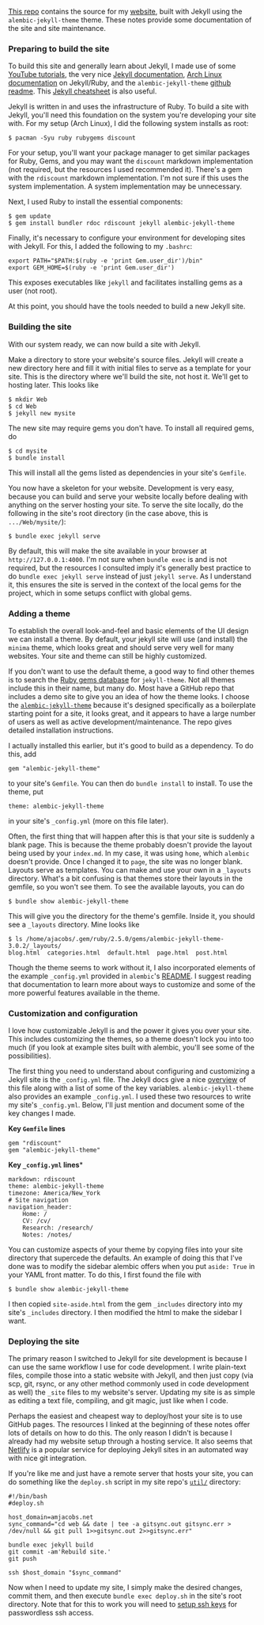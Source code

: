 [This repo](https://github.com/adam-m-jcbs/web) contains the source for my 
[website](http://amjacobs.net), built with Jekyll using the `alembic-jekyll-theme` theme.
These notes provide some documentation of the site and site maintenance.

### Preparing to build the site
To build this site and generally learn about Jekyll, I made use of some 
[YouTube tutorials](https://www.youtube.com/playlist?list=PLLAZ4kZ9dFpOPV5C5Ay0pHaa0RJFhcmcB),
the very nice [Jekyll documentation](https://jekyllrb.com/docs/home/), 
[Arch Linux documentation](https://wiki.archlinux.org/index.php/jekyll) on
Jekyll/Ruby, and the `alembic-jekyll-theme` [github readme](https://github.com/daviddarnes/alembic). 
This [Jekyll cheatsheet](https://devhints.io/jekyll) is also useful.

Jekyll is written in and uses the infrastructure of Ruby.  To build a site with
Jekyll, you'll need this foundation on the system you're developing your site
with.  For my setup (Arch Linux), I did the following system installs as root:

```
$ pacman -Syu ruby rubygems discount
```
For your setup, you'll want your package manager to get similar packages for
Ruby, Gems, and you may want the `discount` markdown implementation (not required,
but the resources I used recommended it).  There's a gem with the `rdiscount`
markdown implementation.  I'm not sure if this uses the system implementation.
A system implementation may be unnecessary.

Next, I used Ruby to install the essential components:

```
$ gem update
$ gem install bundler rdoc rdiscount jekyll alembic-jekyll-theme
```

Finally, it's necessary to configure your environment for developing sites with
Jekyll.  For this, I added the following to my `.bashrc`:

```
export PATH="$PATH:$(ruby -e 'print Gem.user_dir')/bin"
export GEM_HOME=$(ruby -e 'print Gem.user_dir')
```
This exposes executables like `jekyll` and facilitates installing gems as a
user (not root).

At this point, you should have the tools needed to build a new Jekyll site.

### Building the site
With our system ready, we can now build a site with Jekyll.

Make a directory to store your website's source files.  Jekyll will create a new
directory here and fill it with initial files to serve as a template for your
site.  This is the directory where we'll build the site, not host it.  We'll get
to hosting later. This looks like

```
$ mkdir Web
$ cd Web
$ jekyll new mysite
```

The new site may require gems you don't have.  To install all required gems, do

```
$ cd mysite
$ bundle install
```
This will install all the gems listed as dependencies in your site's `Gemfile`.

You now have a skeleton for your website.  Development is very easy, because you
can build and serve your website locally before dealing with anything on the
server hosting your site.  To serve the site locally, do the following in the site's
root directory (in the case above, this is `.../Web/mysite/`):

```
$ bundle exec jekyll serve
```
By default, this will make the site available in your browser
at `http://127.0.0.1:4000`.  I'm not sure when `bundle exec` is and is not
required, but the resources I consulted imply it's generally best practice to do
`bundle exec jekyll serve` instead of just `jekyll serve`.  As I understand it,
this ensures the site is served in the context of the local gems for the
project, which in some setups conflict with global gems.

### Adding a theme
To establish the overall look-and-feel and basic elements of the UI design we
can install a theme.  By default, your jekyll site will use (and install) the
`minima` theme, which looks great and should serve very well for many websites.
Your site and theme can still be highly customized.

If you don't want to use the default theme, a good way to find other themes is
to search the [Ruby gems database](https://rubygems.org) for `jekyll-theme`.
Not all themes include this in their name, but many do.  Most have a GitHub repo
that includes a demo site to give you an idea of how the theme looks.  I choose
the [`alembic-jekyll-theme`](https://github.com/daviddarnes/alembic) because
it's designed specifically as a boilerplate starting point for a site, it looks
great, and it appears to have a large number of users as well as active
development/maintenance.  The repo gives detailed installation instructions.

I actually installed this earlier, but it's good to build as a dependency.  To
do this, add

```
gem "alembic-jekyll-theme"
```
to your site's `Gemfile`.  You can then do `bundle install` to install.  To use
the theme, put

```
theme: alembic-jekyll-theme
```
in your site's `_config.yml` (more on this file later).

Often, the first thing that will happen after this is that your site is suddenly
a blank page.  This is because the theme probably doesn't provide the layout
being used by your `index.md`.  In my case, it was using `home`, which `alembic`
doesn't provide.  Once I changed it to `page`, the site was no longer blank.
Layouts serve as templates.  You can make and use your own in a
`_layouts` directory.  What's a bit confusing is that themes store their layouts
in the gemfile, so you won't see them.  To see the available layouts, you can do

```
$ bundle show alembic-jekyll-theme
```
This will give you the directory for the theme's gemfile.  Inside it, you should
see a `_layouts` directory.  Mine looks like

```
$ ls /home/ajacobs/.gem/ruby/2.5.0/gems/alembic-jekyll-theme-3.0.2/_layouts/
blog.html  categories.html  default.html  page.html  post.html
```

Though the theme seems to work without it, I also incorporated elements of the
example `_config.yml` provided in `alembic`'s
[README](https://github.com/daviddarnes/alembic).  I suggest reading that
documentation to learn more about ways to customize and some of the more
powerful features available in the theme.

### Customization and configuration
I love how customizable Jekyll is and the power it gives you over your site.
This includes customizing the themes, so a theme doesn't lock you into too much
(if you look at example sites built with alembic, you'll see some of the
possibilities).

The first thing you need to understand about configuring and customizing a
Jekyll site is the `_config.yml` file.  The Jekyll docs give a nice
[overview](https://jekyllrb.com/docs/configuration/) of
this file along with a list of some of the key variables. `alembic-jekyll-theme`
also provides an example `_config.yml`.  I used these two resources to write my
site's `_config.yml`.  Below, I'll just mention and document some of the key
changes I made.

**Key `Gemfile` lines**

```
gem "rdiscount"
gem "alembic-jekyll-theme"
```

**Key `_config.yml` lines***

```
markdown: rdiscount
theme: alembic-jekyll-theme
timezone: America/New_York
# Site navigation
navigation_header:
    Home: /
    CV: /cv/
    Research: /research/
    Notes: /notes/
```

You can customize aspects of your theme by copying files into your site
directory that supercede the defaults. An example of doing this that I've done
was to modify the sidebar alembic offers when you put `aside: True` in your YAML
front matter.  To do this, I first found the file with

```
$ bundle show alembic-jekyll-theme
```
I then copied `site-aside.html` from the gem `_includes` directory into my
site's `_includes` directory.  I then modified the html to make the sidebar I
want. 

### Deploying the site
The primary reason I switched to Jekyll for site development is because
I can use the same workflow I use for code development.  I write plain-text
files, compile those into a static website with Jekyll, and then just copy (via
scp, git, rsync, or any other method commonly used in code development as well)
the `_site` files to my website's server.  Updating my site is as simple as
editing a text file, compiling, and git magic, just like when I code.

Perhaps the easiest and cheapest way to deploy/host your site is to use GitHub pages.  The
resources I linked at the beginning of these notes offer lots of details on how
to do this.  The only reason I didn't is because I already had my website setup
through a hosting service.  It also seems that
[Netlify](https://www.netlify.com/blog/2015/10/28/a-step-by-step-guide-jekyll-3.0-on-netlify/)
is a popular service for deploying Jekyll sites in an automated way with nice
git integration.

If you're like me and just have a remote server that hosts your site, you can do
something like the `deploy.sh` script in my site repo's
[`util/`](https://github.com/adam-m-jcbs/web/tree/master/util) directory:

```
#!/bin/bash
#deploy.sh

host_domain=amjacobs.net
sync_command="cd web && date | tee -a gitsync.out gitsync.err > /dev/null && git pull 1>>gitsync.out 2>>gitsync.err"

bundle exec jekyll build
git commit -am'Rebuild site.'
git push

ssh $host_domain "$sync_command"
```

Now when I need to update my site, I simply make the desired changes, commit
them, and then execute `bundle exec deploy.sh` in the site's root directory.
Note that for this to work you will need to [setup ssh
keys](https://gist.github.com/stormpython/9517102) for passwordless ssh access.

